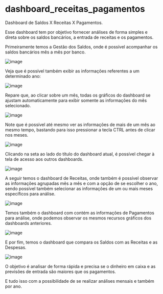 # dashboard_receitas_pagamentos
Dashboard de Saldos X Receitas X Pagamentos.

Esse dashboard tem por objetivo fornecer análises de forma simples e direta sobre os saldos bancários, a entrada de receitas e os pagamentos.

Primeiramente temos a Gestão dos Saldos, onde é possível acompanhar os saldos bancários mês a mês por banco.

![image](https://github.com/leofsilva10/dashboard_receitas_pagamentos/assets/114931860/cf26bfeb-cada-450b-977f-958560ae7d71)

Veja que é possível também exibir as informações referentes a um determinado ano:

![image](https://github.com/leofsilva10/dashboard_receitas_pagamentos/assets/114931860/484761e9-06a2-441f-871a-7a2d70ddbe7f)

Repare que, ao clicar sobre um mês, todas os gráficos do dashboard se ajustam automaticamente para exibir somente as informações do mês selecionado.

![image](https://github.com/leofsilva10/dashboard_receitas_pagamentos/assets/114931860/ff46376c-12c9-4d70-93ad-aae57009f8a7)

Note que é possível até mesmo ver as informações de mais de um mês ao mesmo tempo, bastando para isso pressionar a tecla CTRL antes de clicar nos meses.

![image](https://github.com/leofsilva10/dashboard_receitas_pagamentos/assets/114931860/25f36f80-f24c-4448-887e-25308fa2fe8c)

Clicando na seta ao lado do título do dashboard atual, é possível chegar à tela de acesso aos outros dashboards. 

![image](https://github.com/leofsilva10/dashboard_receitas_pagamentos/assets/114931860/b683819a-1290-4b19-8e29-b02c91abac1b)

A seguir temos o dashboard de Receitas, onde também é possível observar as informações agrupadas mês a mês e com a opção de se escolher o ano, sendo possível também selecionar as informações de um ou mais meses específicos para análise.

![image](https://github.com/leofsilva10/dashboard_receitas_pagamentos/assets/114931860/a5753694-ae88-4a46-9aff-ff956b751eb8)

Temos também o dashboard com contém as informações de Pagamentos para análise, onde podemos observar os mesmos recursos gráficos dos dashboards anteriores.

![image](https://github.com/leofsilva10/dashboard_receitas_pagamentos/assets/114931860/24516edc-c95e-471f-9e40-afc1ff4bc805)

E por fim, temos o dashboard que compara os Saldos com as Receitas e as Despesas.

![image](https://github.com/leofsilva10/dashboard_receitas_pagamentos/assets/114931860/9073405a-1a1f-4a00-b4b8-771306a809e0)

O objetivo é analisar de forma rápida e precisa se o dinheiro em caixa e as previsões de entrada são maiores que os pagamentos.

E tudo isso com a possibilidade de se realizar análises mensais e também por ano.







